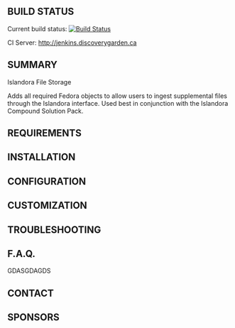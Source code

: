 BUILD STATUS
------------
Current build status:
[![Build Status](https://travis-ci.org/discoverygarden/islandora_file_storage.png?branch=7.x)](https://travis-ci.org/discoverygarden/islandora_file_storage)

CI Server:
http://jenkins.discoverygarden.ca

SUMMARY
-------

Islandora File Storage

Adds all required Fedora objects to allow users to ingest supplemental
files through the Islandora interface. Used best in conjunction with the
Islandora Compound Solution Pack.

REQUIREMENTS
------------


INSTALLATION
------------


CONFIGURATION
-------------


CUSTOMIZATION
-------------


TROUBLESHOOTING
---------------


F.A.Q.
------
GDASGDAGDS

CONTACT
-------


SPONSORS
--------
